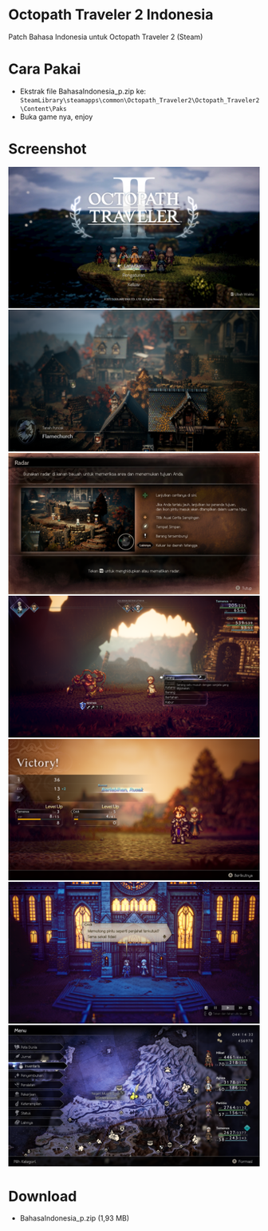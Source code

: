 # Octopath Traveler 2 Indonesia
Patch Bahasa Indonesia untuk Octopath Traveler 2 (Steam)

# Cara Pakai
- Ekstrak file BahasaIndonesia_p.zip ke: `SteamLibrary\steamapps\common\Octopath_Traveler2\Octopath_Traveler2\Content\Paks`
- Buka game nya, enjoy

# Screenshot
<img src="./screenshot/Screenshot (382).png"/>
<img src="./screenshot/Screenshot (376).png"/>
<img src="./screenshot/Screenshot (377).png"/>
<img src="./screenshot/Screenshot (379).png"/>
<img src="./screenshot/Screenshot (380).png"/>
<img src="./screenshot/Screenshot (381).png"/>
<img src="./screenshot/Screenshot (383).png"/>

# Download
- BahasaIndonesia_p.zip (1,93 MB)
